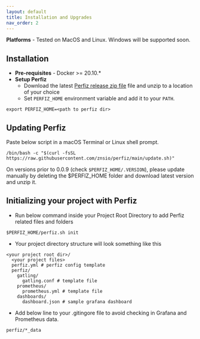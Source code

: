 ```yaml
---
layout: default
title: Installation and Upgrades
nav_order: 2
---
```


**Platforms** - Tested on MacOS and Linux. Windows will be supported soon.

## Installation

* **Pre-requisites** - Docker >= 20.10.*
* **Setup Perfiz**
  * Download the latest [Perfiz release zip file](https://github.com/znsio/perfiz/releases) file and unzip to a location of your choice
  * Set ```PERFIZ_HOME``` environment variable and add it to your ```PATH```.

```shell
export PERFIZ_HOME=<path to perfiz dir>
```
    
## Updating Perfiz

Paste below script in a macOS Terminal or Linux shell prompt. 

```shell
/bin/bash -c "$(curl -fsSL https://raw.githubusercontent.com/znsio/perfiz/main/update.sh)"
```

On versions prior to 0.0.9 (check ```$PERFIZ_HOME/.VERSION```), please update manually by deleting the $PERFIZ_HOME folder and download latest version and unzip it.

## Initializing your project with Perfiz

* Run below command inside your Project Root Directory to add Perfiz related files and folders

```shell
$PERFIZ_HOME/perfiz.sh init
```

* Your project directory structure will look something like this

```shell
<your project root dir>/
  <your project files>
  perfiz.yml # perfiz config template
  perfiz/
    gatling/
      gatling.conf # template file
    prometheus/
      prometheus.yml # template file
    dashboards/
      dashboard.json # sample grafana dashboard
```

* Add below line to your .gitingore file to avoid checking in Grafana and Prometheus data.

```shell
perfiz/*_data
```